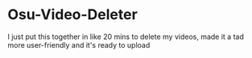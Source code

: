 # Osu-Video-Deleter
I just put this together in like 20 mins to delete my videos, made it a tad more user-friendly and it's ready to upload

